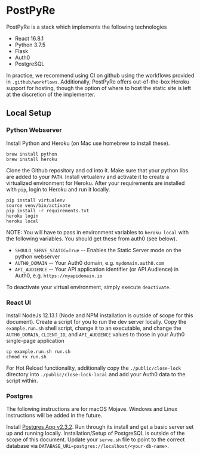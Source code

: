 # PostPyRe
PostPyRe is a stack which implements the following technologies

* React 16.8.1
* Python 3.7.5
* Flask
* Auth0
* PostgreSQL

In practice, we recommend using CI on github using the workflows provided in `.github/workflows`. Additionally, PostPyRe offers out-of-the-box Heroku support for hosting, though the option of where to host the static site is left at the discretion of the implementer.

## Local Setup
### Python Webserver
Install Python and Heroku (on Mac use homebrew to install these).

```
brew install python
brew install heroku
```

Clone the Github repository and cd into it. Make sure that your python libs are added to your `PATH`. Install virtualenv and activate it to create a virtualized environment for Heroku. After your requirements are installed with `pip`, login to Heroku and run it locally.

```
pip install virtualenv
source venv/bin/activate
pip install -r requirements.txt
heroku login
heroku local
```

NOTE:  You will have to pass in environment variables to `heroku local` with the following variables. You should get these from auth0 (see below).

* `SHOULD_SERVE_STATIC=True` -- Enables the Static Server mode on the python webserver
* `AUTH0_DOMAIN` -- Your Auth0 domain, e.g. `mydomain.auth0.com`
* `API_AUDIENCE` -- Your API application identifier (or API Audience) in Auth0, e.g. `https://myapidomain.io`

To deactivate your virtual environment, simply execute `deactivate`.

### React UI
Install NodeJs 12.13.1 (Node and NPM installation is outside of scope for this document). Create a script for you to run the dev server locally. Copy the `example.run.sh` shell script, change it to an executable, and change the `AUTH0_DOMAIN`, `CLIENT_ID`, and `API_AUDIENCE` values to those in your Auth0 single-page application

```
cp example.run.sh run.sh
chmod +x run.sh
```

For Hot Reload functionality, additionally copy the `./public/close-lock` directory into `./public/close-lock-local` and add your Auth0 data to the script within.

### Postgres
The following instructions are for macOS Mojave. Windows and Linux instructions will be added in the future.

Install [Postgres App v2.3.2](https://postgresapp.com/downloads.html). Run through its install and get a basic server set up and running locally. Installation/Setup of PostgreSQL is outside of the scope of this document. Update your `serve.sh` file to point to the correct database via `DATABASE_URL=postgres://localhost/<your-db-name>`.
